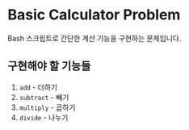 # Basic Calculator Problem

Bash 스크립트로 간단한 계산 기능을 구현하는 문제입니다.

## 구현해야 할 기능들

1. `add` - 더하기
2. `subtract` - 빼기
3. `multiply` - 곱하기
4. `divide` - 나누기